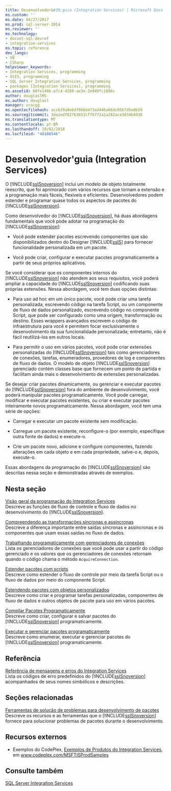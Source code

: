 ```yaml
---
title: Desenvolvedor&#39;guia (Integration Services) | Microsoft Docs
ms.custom: ''
ms.date: 04/27/2017
ms.prod: sql-server-2014
ms.reviewer: ''
ms.technology:
- docset-sql-devref
- integration-services
ms.topic: reference
dev_langs:
- VB
- CSharp
helpviewer_keywords:
- Integration Services, programming
- SSIS, programming
- SQL Server Integration Services, programming
- packages [Integration Services], programming
ms.assetid: 60fe148b-a7c4-4289-ae3e-2e949fc1886c
author: douglaslMS
ms.author: douglasl
manager: craigg
ms.openlocfilehash: acc639a9e6df068d4f3ed446a66dc05b7d5e0b59
ms.sourcegitcommit: 3da2edf82763852cff6772a1a282ace3034b4936
ms.translationtype: MT
ms.contentlocale: pt-BR
ms.lasthandoff: 10/02/2018
ms.locfileid: "48108546"
---
```

# <a name="developer39s-guide-integration-services"></a>Desenvolvedor&#39;guia (Integration Services)
  O [!INCLUDE[ssISnoversion](../includes/ssisnoversion-md.md)] inclui um modelo de objeto totalmente reescrito, que foi aprimorado com vários recursos que tornam a extensão e a programação mais fáceis, flexíveis e eficientes. Desenvolvedores podem estender e programar quase todos os aspectos de pacotes do [!INCLUDE[ssISnoversion](../includes/ssisnoversion-md.md)].  
  
 Como desenvolvedor do [!INCLUDE[ssISnoversion](../includes/ssisnoversion-md.md)], há duas abordagens fundamentais que você pode adotar na programação do [!INCLUDE[ssISnoversion](../includes/ssisnoversion-md.md)]:  
  
-   Você pode estender pacotes escrevendo componentes que são disponibilizados dentro do Designer [!INCLUDE[ssIS](../includes/ssis-md.md)] para fornecer funcionalidade personalizada em um pacote.  
  
-   Você pode criar, configurar e executar pacotes programaticamente a partir de seus próprios aplicativos.  
  
 Se você considerar que os componentes internos do [!INCLUDE[ssISnoversion](../includes/ssisnoversion-md.md)] não atendem aos seus requisitos, você poderá ampliar a capacidade do [!INCLUDE[ssISnoversion](../includes/ssisnoversion-md.md)] codificando suas próprias extensões. Nessa abordagem, você tem duas opções distintas:  
  
-   Para uso ad hoc em um único pacote, você pode criar uma tarefa personalizada, escrevendo código na tarefa Script, ou um componente de fluxo de dados personalizado, escrevendo código no componente Script, que pode ser configurado como uma origem, transformação ou destino. Esses wrappers avançados escrevem o código de infraestrutura para você e permitem focar exclusivamente o desenvolvimento da sua funcionalidade personalizada; entretanto, não é fácil reutilizá-los em outros locais.  
  
-   Para permitir o uso em vários pacotes, você pode criar extensões personalizadas do [!INCLUDE[ssISnoversion](../includes/ssisnoversion-md.md)] tais como gerenciadores de conexões, tarefas, enumeradores, provedores de log e componentes de fluxo de dados. O modelo de objeto [!INCLUDE[ssISnoversion](../includes/ssisnoversion-md.md)] gerenciado contém classes base que fornecem um ponto de partida e facilitam ainda mais o desenvolvimento de extensões personalizadas.  
  
 Se desejar criar pacotes dinamicamente, ou gerenciar e executar pacotes do [!INCLUDE[ssISnoversion](../includes/ssisnoversion-md.md)] fora do ambiente de desenvolvimento, você poderá manipular pacotes programaticamente. Você pode carregar, modificar e executar pacotes existentes, ou criar e executar pacotes inteiramente novos programaticamente. Nessa abordagem, você tem uma série de opções:  
  
-   Carregar e executar um pacote existente sem modificação.  
  
-   Carregue um pacote existente, reconfigure-o (por exemplo, especifique outra fonte de dados) e execute-o.  
  
-   Crie um pacote novo, adicione e configure componentes, fazendo alterações em cada objeto e em cada propriedade, salve-o e, depois, execute-o.  
  
 Essas abordagens da programação do [!INCLUDE[ssISnoversion](../includes/ssisnoversion-md.md)] são descritas nessa seção e demonstradas através de exemplos.  
  
## <a name="in-this-section"></a>Nesta seção  
 [Visão geral da programação do Integration Services](integration-services-programming-overview.md)  
 Descreve as funções de fluxo de controle e fluxo de dados no desenvolvimento do [!INCLUDE[ssISnoversion](../includes/ssisnoversion-md.md)].  
  
 [Compreendendo as transformações síncronas e assíncronas](understanding-synchronous-and-asynchronous-transformations.md)  
 Descreve a diferença importante entre saídas síncronas e assíncronas e os componentes que usam essas saídas no fluxo de dados.  
  
 [Trabalhando programaticamente com gerenciadores de conexões](working-with-connection-managers-programmatically.md)  
 Lista os gerenciadores de conexões que você pode usar a partir do código gerenciado e os valores que os gerenciadores de conexões retornam quando o código chama o método `AcquireConnection`.  
  
 [Estender pacotes com scripts](extending-packages-scripting/extending-packages-with-scripting.md)  
 Descreve como estender o fluxo de controle por meio da tarefa Script ou o fluxo de dados por meio do componente Script.  
  
 [Estendendo pacotes com objetos personalizados](extending-packages-custom-objects/extending-packages-with-custom-objects.md)  
 Descreve como criar e programar tarefas personalizadas, componentes de fluxo de dados e outros objetos de pacote para uso em vários pacotes.  
  
 [Compilar Pacotes Programaticamente](building-packages-programmatically/building-packages-programmatically.md)  
 Descreve como criar, configurar e salvar pacotes do [!INCLUDE[ssISnoversion](../includes/ssisnoversion-md.md)] programaticamente.  
  
 [Executar e gerenciar pacotes programaticamente](run-manage-packages-programmatically/running-and-managing-packages-programmatically.md)  
 Descreve como enumerar, executar e gerenciar pacotes do [!INCLUDE[ssISnoversion](../includes/ssisnoversion-md.md)] programaticamente.  
  
## <a name="reference"></a>Referência  
 [Referência de mensagens e erros do Integration Services](integration-services-error-and-message-reference.md)  
 Lista os códigos de erro predefinidos do [!INCLUDE[ssISnoversion](../includes/ssisnoversion-md.md)] acompanhados de seus nomes simbólicos e descrições.  
  
## <a name="related-sections"></a>Seções relacionadas  
 [Ferramentas de solução de problemas para desenvolvimento de pacotes](troubleshooting/troubleshooting-tools-for-package-development.md)  
 Descreve os recursos e as ferramentas que o [!INCLUDE[ssISnoversion](../includes/ssisnoversion-md.md)] fornece para solucionar problemas de pacotes durante o desenvolvimento.  
  
## <a name="external-resources"></a>Recursos externos  
  
-   Exemplos do CodePlex, [Exemplos de Produtos do Integration Services](http://go.microsoft.com/fwlink/?LinkID=131204), em www.codeplex.com/MSFTISProdSamples  
  
## <a name="see-also"></a>Consulte também  
 [SQL Server Integration Services](sql-server-integration-services.md)  
  
  
